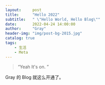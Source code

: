 ```yaml
---
layout:     post
title:      "Hello 2022"
subtitle:   " \"Hello World, Hello Blog\""
date:       2022-04-24 14:00:00
author:     "Gray"
header-img: "img/post-bg-2015.jpg"
catalog: true
tags:
    - 生活
    - Meta
---
```


> “Yeah It's on. ”


Gray 的 Blog 就这么开通了。




